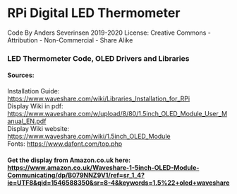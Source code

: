 # RPi Digital LED Thermometer

Code By Anders Severinsen
2019-2020
License: Creative Commons - Attribution - Non-Commercial - Share Alike

### LED Thermometer Code, OLED Drivers and Libraries
#### Sources:
Installation Guide: https://www.waveshare.com/wiki/Libraries_Installation_for_RPi <br />
Display Wiki in pdf: https://www.waveshare.com/w/upload/8/80/1.5inch_OLED_Module_User_Manual_EN.pdf <br />
Display Wiki website: https://www.waveshare.com/wiki/1.5inch_OLED_Module <br />
Fonts: https://www.dafont.com/top.php
#### Get the display from Amazon.co.uk here: https://www.amazon.co.uk/Waveshare-1-5inch-OLED-Module-Communicating/dp/B079NNZ9V1/ref=sr_1_4?ie=UTF8&qid=1546588350&sr=8-4&keywords=1.5%22+oled+waveshare <br />
